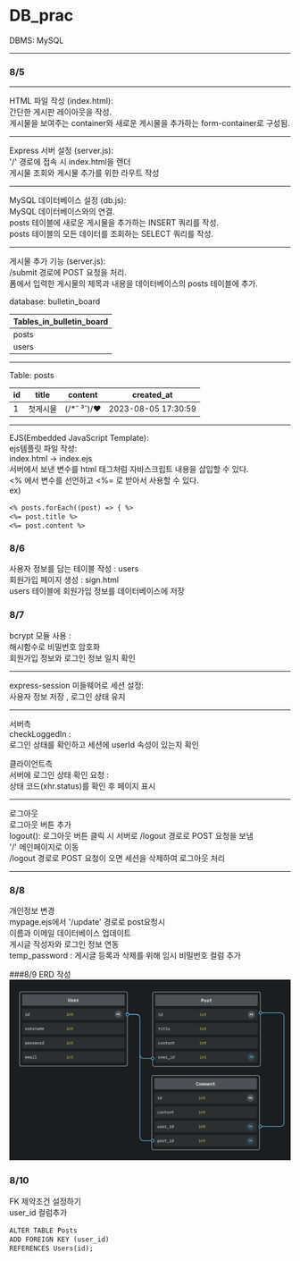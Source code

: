 # DB_prac

DBMS: MySQL

---

### 8/5<br>
---

HTML 파일 작성 (index.html):<br>
간단한 게시판 레이아웃을 작성.<br>
게시물을 보여주는 container와 새로운 게시물을 추가하는 form-container로 구성됨.

---
Express 서버 설정 (server.js):<br>
'/' 경로에 접속 시 index.html을 렌더<br>
게시물 조회와 게시물 추가를 위한 라우트 작성

---

MySQL 데이터베이스 설정 (db.js):<br>
MySQL 데이터베이스와의 연결.<br>
posts 테이블에 새로운 게시물을 추가하는 INSERT 쿼리를 작성.<br>
posts 테이블의 모든 데이터를 조회하는 SELECT 쿼리를 작성.

---

게시물 추가 기능 (server.js): <br>
/submit 경로에 POST 요청을 처리. <br>
폼에서 입력한 게시물의 제목과 내용을 데이터베이스의 posts 테이블에 추가.

database: bulletin_board

| Tables_in_bulletin_board |
|--------------------------|
| posts                    |
| users                    |

---

Table: posts

| id | title | content       | created_at         |
|----|-------|---------------|--------------------|
| 1  | 첫게시물  | (/*˘ ³˘)/♥ | 2023-08-05 17:30:59 |

---

EJS(Embedded JavaScript Template):<br>
ejs템플릿 파일 작성: <br>
index.html -> index.ejs<br>
서버에서 보낸 변수를 html 태그처럼 자바스크립트 내용을 삽입할 수 있다.<br>
<% 에서 변수를 선언하고 <%= 로 받아서 사용할 수 있다.<br>
ex)

```
<% posts.forEach((post) => { %>
<%= post.title %>
<%= post.content %>

```

### 8/6

사용자 정보를 담는 테이블 작성 : users <br>
회원가입 페이지 생성 : sign.html <br>
users 테이블에 회원가입 정보를 데이터베이스에 저장


### 8/7
bcrypt 모듈 사용 : <br>
해시함수로 비밀번호 암호화 <br>
회원가입 정보와 로그인 정보 일치 확인 <br>

---

express-session 미들웨어로 세션 설정: <br>
사용자 정보 저장 , 로그인 상태 유지 <br>

---
서버측 <br>
checkLoggedIn : <br>
로그인 상태를 확인하고 세션에 userId 속성이 있는지 확인 <br>

클라이언트측 <br>
서버에 로그인 상태 확인 요청 : <br>
상태 코드(xhr.status)를 확인 후 페이지 표시

---
로그아웃 <br>
로그아웃 버튼 추가 <br>
logout(): 로그아웃 버튼 클릭 시 서버로 /logout 경로로 POST 요청을 보냄<br>
'/' 메인페이지로 이동<br>
/logout 경로로 POST 요청이 오면 세션을 삭제하여 로그아웃 처리

---

### 8/8
개인정보 변경 <br>
mypage.ejs에서 '/update' 경로로 post요청시 <br>
이름과 이메일 데이터베이스 업데이트 <br>
게시글 작성자와 로그인 정보 연동 <br>
temp_password : 게시글 등록과 삭제를 위해 임시 비밀번호 컬럼 추가<br>

###8/9
ERD 작성<br>
<img src="./Hi/img/게시판erd.png" alt="게시판">

### 8/10
FK 제약조건 설정하기 <br>
user_id 컬럼추가 <br>

```
ALTER TABLE Posts
ADD FOREIGN KEY (user_id)
REFERENCES Users(id);

```














